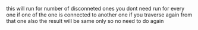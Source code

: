 this will run for number of disconneted ones you dont need run for every one
if one of the  one is connected to another one if you traverse again from that one also the result will be same only so no need to do again
